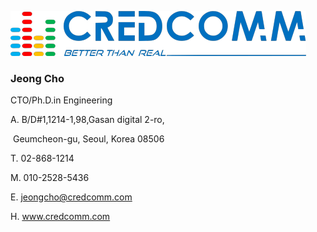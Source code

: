 ![](./credcomm.png) 

### Jeong Cho

CTO/Ph.D.in Engineering

A. B/D#1,1214-1,98,Gasan digital 2-ro,

​    Geumcheon-gu, Seoul, Korea 08506

T. 02-868-1214

M. 010-2528-5436

E. jeongcho@credcomm.com

H. www.credcomm.com



